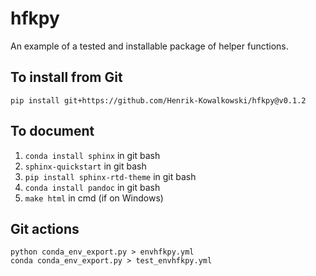 # hfkpy
An example of a tested and installable package of helper functions.

## To install from Git
`pip install git+https://github.com/Henrik-Kowalkowski/hfkpy@v0.1.2`

## To document
1. `conda install sphinx` in git bash
2. `sphinx-quickstart` in git bash
3. `pip install sphinx-rtd-theme` in git bash
4. `conda install pandoc` in git bash
5. `make html` in cmd (if on Windows)

## Git actions
`python conda_env_export.py > envhfkpy.yml`  
`conda conda_env_export.py > test_envhfkpy.yml`